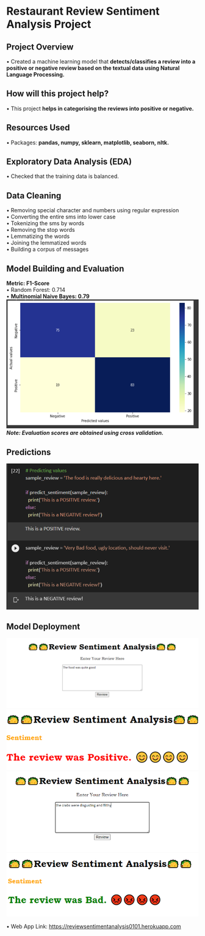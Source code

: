 # Restaurant Review Sentiment Analysis Project

## Project Overview
• Created a machine learning model that **detects/classifies a review into a positive or negative review based on the textual data using Natural Language Processing.**<br/>

## How will this project help?
• This project **helps in categorising the reviews into positive or negative.**

## Resources Used
• Packages: **pandas, numpy, sklearn, matplotlib, seaborn, nltk.**<br/>

## Exploratory Data Analysis (EDA)
• Checked that the training data is balanced.


## Data Cleaning
• Removing special character and numbers using regular expression<br/>
• Converting the entire sms into lower case<br/>
• Tokenizing the sms by words<br/>
• Removing the stop words<br/>
• Lemmatizing the words<br/>
• Joining the lemmatized words<br/>
• Building a corpus of messages

## Model Building and Evaluation
**Metric: F1-Score**<br/>
• Random Forest: 0.714<br/>
• **Multinomial Naive Bayes: 0.79**<br/>
![matrix](readme-resources/conf.png)<br/>
_**Note: Evaluation scores are obtained using cross validation.**_

## Predictions
![Prediction](readme-resources/predictions.png)

## Model Deployment
![Prediction](readme-resources/site1.png)
![Prediction](readme-resources/site2.png)
![Prediction](readme-resources/site3.png)
![Prediction](readme-resources/site4.png)


• Web App Link: https://reviewsentimentanalysis0101.herokuapp.com<br/>
